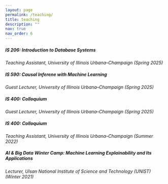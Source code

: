 ```yaml
---
layout: page
permalink: /teaching/
title: teaching
description: ""
nav: true
nav_order: 6
---
```


##### IS 206: Introduction to Database Systems
*Teaching Assistant, University of Illinois Urbana–Champaign (Spring 2025)*  

##### IS 590: Causal Inferene with Machine Learning 
*Guest Lecturer, University of Illinois Urbana–Champaign (Spring 2025)*  

##### IS 400: Colloquium
*Guest Lecturer, University of Illinois Urbana–Champaign (Spring 2025)*  

##### IS 400: Colloquium
*Teaching Assistant, University of Illinois Urbana–Champaign (Summer 2022)*  

##### AI & Big Data Winter Camp: Machine Learning Explainability and Its Applications
*Lecturer, Ulsan National Institute of Science and Technology (UNIST) (Winter 2021)*  

